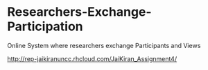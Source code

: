 # Researchers-Exchange-Participation

Online System where researchers exchange Participants and Views

http://rep-jaikiranuncc.rhcloud.com/JaiKiran_Assignment4/
